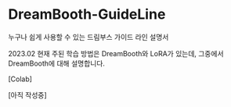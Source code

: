 # DreamBooth-GuideLine

누구나 쉽게 사용할 수 있는 드림부스 가이드 라인 설명서

2023.02 현재 주된 학습 방법은 DreamBooth와 LoRA가 있는데, 그중에서 DreamBooth에 대해 설명합니다.

[Colab]

[아직 작성중]
